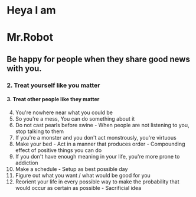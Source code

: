 # Heya I am <h1>Mr.Robot</h1>
## Be happy for people when they share good news with you.
### 2. Treat yourself like you matter
#### 3. Treat other people like they matter
4. You're nowhere near what you could be
5. So you're a mess, You can do something about it
6. Do not cast pearls before swine - When people are not listening to you, stop talking to them
7. If you're a monster and you don't act monstrously, you're virtuous
8. Make your bed - Act in a manner that produces order - Compounding effect of positive things you can do
9. If you don't have enough meaning in your life, you're more prone to addiction
10. Make a schedule - Setup as best possible day
11. Figure out what you want / what would be good for you
12. Reorient your life in every possible way to make the probability that would occur as certain as possible  - Sacrificial idea
